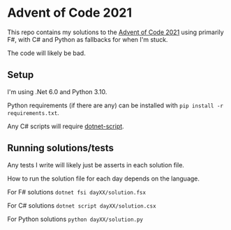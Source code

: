 # Advent of Code 2021

This repo contains my solutions to the [Advent of Code 2021](https://adventofcode.com/2021) using primarily F#, with C# and Python as fallbacks for when I'm stuck.

The code will likely be bad.

## Setup

I'm using .Net 6.0 and Python 3.10.

Python requirements (if there are any) can be installed with `pip install -r requirements.txt`.

Any C# scripts will require [dotnet-script](https://github.com/filipw/dotnet-script).

## Running solutions/tests

Any tests I write will likely just be asserts in each solution file.

How to run the solution file for each day depends on the language.

For F# solutions `dotnet fsi dayXX/solution.fsx`

For C# solutions `dotnet script dayXX/solution.csx`

For Python solutions `python dayXX/solution.py`
